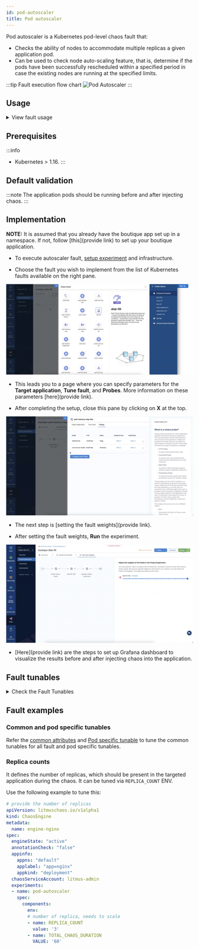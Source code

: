 ```yaml
---
id: pod-autoscaler
title: Pod autoscaler
---
```

Pod autoscaler is a Kubernetes pod-level chaos fault that:
- Checks the ability of nodes to accommodate multiple replicas a given application pod.
- Can be used to check node auto-scaling feature, that is, determine if the pods have been successfully rescheduled within a specified period in case the existing nodes are running at the specified limits.

:::tip Fault execution flow chart
![Pod Autoscaler](./static/images/pod-autoscaler.png)
:::

## Usage
<details>
<summary>View fault usage</summary>
<div>
Coming soon.
</div>
</details>

## Prerequisites
:::info
- Kubernetes > 1.16.
:::

## Default validation
:::note
The application pods should be running before and after injecting chaos.
:::

## Implementation

**NOTE:** It is assumed that you already have the boutique app set up in a namespace. If not, follow [this](provide link) to set up your boutique application.

* To execute autoscaler fault, [setup experiment](provide) and infrastructure.

* Choose the fault you wish to implement from the list of Kubernetes faults available on the right pane. 

![Select Kubernetes](./static/images/select-disk-fill.png)

* This leads you to a page where you can specify parameters for the **Target application**, **Tune fault**, and **Probes**. More information on these parameters [here](provide link).

* After completing the setup, close this pane by clicking on **X** at the top.

![Probe setup done](./static/images/mem-hog-probe-setup-done.png)

* The next step is [setting the fault weights](provide link).

* After setting the fault weights, **Run** the experiment.

![Run experiment](./static/images/disk-fill-run-exp.png)

* [Here](provide link) are the steps to set up Grafana dashboard to visualize the results before and after injecting chaos into the application. 

## Fault tunables
<details>
    <summary>Check the Fault Tunables</summary>
    <h2>Optional Fields</h2>
    <table>
      <tr>
        <th> Variables </th>
        <th> Description </th>
        <th> Notes </th>
      </tr>
      <tr>
        <td> REPLICA_COUNT </td>
        <td> Number of replicas upto which we want to scale </td>
        <td> <code>nil</code> </td>
      </tr>
    </table>
    <h2>Optional Fields</h2>
    <table>
      <tr>
        <th> Variables </th>
        <th> Description </th>
        <th> Notes </th>
      </tr>
      <tr>
        <td> TOTAL_CHAOS_DURATION </td>
        <td> The timeout for the chaos fault (in seconds) </td>
        <td> Defaults to 60 </td>
      </tr>
      <tr>
        <td> LIB </td>
        <td> The chaos lib used to inject the chaos </td>
        <td> Defaults to <code>litmus</code> </td>
      </tr>
      <tr>
        <td> RAMP_TIME </td>
        <td> Period to wait before and after injection of chaos in sec </td>
        <td> Eg. 30 </td>
      </tr>
    </table>
</details>

## Fault examples

### Common and pod specific tunables
Refer the [common attributes](../../common-tunables-for-all-faults) and [Pod specific tunable](./common-tunables-for-pod-faults) to tune the common tunables for all fault and pod specific tunables.

### Replica counts

It defines the number of replicas, which should be present in the targeted application during the chaos. It can be tuned via `REPLICA_COUNT` ENV.

Use the following example to tune this:

[embedmd]:# (./static/manifests/pod-autoscaler/replica-count.yaml yaml)
```yaml
# provide the number of replicas 
apiVersion: litmuschaos.io/v1alpha1
kind: ChaosEngine
metadata:
  name: engine-nginx
spec:
  engineState: "active"
  annotationCheck: "false"
  appinfo:
    appns: "default"
    applabel: "app=nginx"
    appkind: "deployment"
  chaosServiceAccount: litmus-admin
  experiments:
  - name: pod-autoscaler
    spec:
      components:
        env:
        # number of replica, needs to scale
        - name: REPLICA_COUNT
          value: '3'
        - name: TOTAL_CHAOS_DURATION
          VALUE: '60'
```
